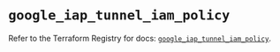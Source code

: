 # `google_iap_tunnel_iam_policy`

Refer to the Terraform Registry for docs: [`google_iap_tunnel_iam_policy`](https://registry.terraform.io/providers/hashicorp/google-beta/6.49.3/docs/resources/google_iap_tunnel_iam_policy).
